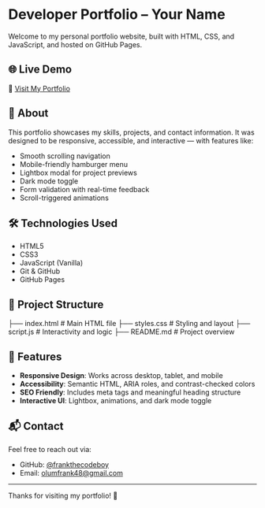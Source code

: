 # Developer Portfolio – Your Name

Welcome to my personal portfolio website, built with HTML, CSS, and JavaScript, and hosted on GitHub Pages.

## 🌐 Live Demo

🔗 [Visit My Portfolio](https://frankthecodeboy.github.io)

## 📌 About

This portfolio showcases my skills, projects, and contact information. It was designed to be responsive, accessible, and interactive — with features like:

- Smooth scrolling navigation
- Mobile-friendly hamburger menu
- Lightbox modal for project previews
- Dark mode toggle
- Form validation with real-time feedback
- Scroll-triggered animations

## 🛠️ Technologies Used

- HTML5
- CSS3
- JavaScript (Vanilla)
- Git & GitHub
- GitHub Pages

## 📁 Project Structure

├── index.html # Main HTML file
├── styles.css # Styling and layout
├── script.js # Interactivity and logic
├── README.md # Project overview

## 🧪 Features

- **Responsive Design**: Works across desktop, tablet, and mobile
- **Accessibility**: Semantic HTML, ARIA roles, and contrast-checked colors
- **SEO Friendly**: Includes meta tags and meaningful heading structure
- **Interactive UI**: Lightbox, animations, and dark mode toggle

## 📬 Contact

Feel free to reach out via:

- GitHub: [@frankthecodeboy](https://github.com/frankthecodeboy)
- Email: [olumfrank48@gmail.com](mailto:olumfrank48@gmail.com)

---

Thanks for visiting my portfolio! 🚀
